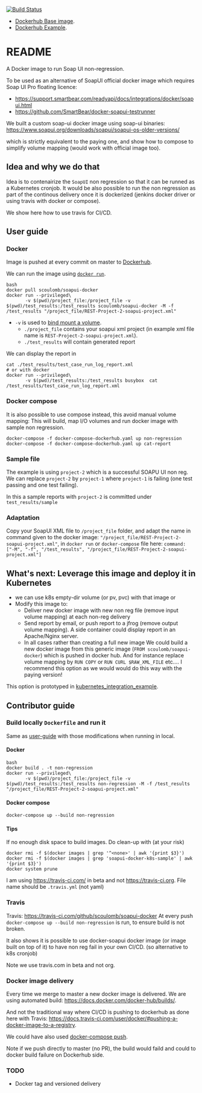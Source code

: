 [![Build Status](https://travis-ci.com/scoulomb/soapui-docker.svg?branch=master)](https://travis-ci.com/scoulomb/soapui-docker)

- [Dockerhub Base image](https://hub.docker.com/r/scoulomb/soapui-docker).
- [Dockerhub Example](https://hub.docker.com/repository/docker/scoulomb/soapui-docker-k8s-sample).

# README

A Docker image to run Soap UI non-regression. 

To be used as an alternative of SoapUI official docker image which requires Soap UI Pro floating licence:
- https://support.smartbear.com/readyapi/docs/integrations/docker/soapui.html
- https://github.com/SmartBear/docker-soapui-testrunner

We built a custom soap-ui docker image using soap-ui binaries:
https://www.soapui.org/downloads/soapui/soapui-os-older-versions/

which is strictly equivalent to the paying one, and show how to compose to simplify volume mapping (would work with official image too).


## Idea and why we do that

Idea is to contenairize the `SoapUI` non regression so that it can be runned as a Kubernetes cronjob.
It would be also possible to run the non regression as part of the continous delivery once it is dockerized (jenkins docker driver or using travis with docker or compose).

We show here how to use travis for CI/CD.

## User guide

### Docker
Image is pushed at every commit on master to [Dockerhub](https://hub.docker.com/r/scoulomb/soapui-docker).

We can run the image using [`docker run`](https://docs.docker.com/docker-hub/builds/advanced/).
````shell script
bash
docker pull scoulomb/soapui-docker
docker run --privileged\
       -v $(pwd)/project_file:/project_file -v $(pwd)/test_results:/test_results scoulomb/soapui-docker -M -f /test_results "/project_file/REST-Project-2-soapui-project.xml"        
````
 
- `-v` is used to [bind mount a volume](https://docs.docker.com/engine/reference/commandline/run/).
    - `./project_file` contains your soapui xml project (in example xml file name is `REST-Project-2-soapui-project.xml`).
    - `./test_results` will contain generated report

We can display the report in 

````shell script
cat ./test_results/test_case_run_log_report.xml
# or with docker
docker run --privileged\
       -v $(pwd)/test_results:/test_results busybox  cat /test_results/test_case_run_log_report.xml

````

<!--
Ordre lecture original c est le contributor guide avec ajout de user guide.
and k8s proto after linked
-->

### Docker compose

It is also possible to use compose instead, this avoid manual volume mapping:
This will build, map I/O volumes and run docker image with sample non regression.

````shell script
docker-compose -f docker-compose-dockerhub.yaml up non-regression 
docker-compose -f docker-compose-dockerhub.yaml up cat-report
````

### Sample file

The example is using `project-2` which is a successful SOAPU UI non reg.
We can replace `project-2` by `project-1` where `project-1` is failing (one test passing and one test failing).

In this a sample reports with `project-2` is committed under `test_results/sample`

### Adaptation 
 
 Copy your SoapUI XML file to `/project_file` folder, and adapt the name in command given to the docker image:
 `"/project_file/REST-Project-2-soapui-project.xml"`, in `docker run` or `docker-compose` file here:
 `command: ["-M", "-f", "/test_results", "/project_file/REST-Project-2-soapui-project.xml"]`


## What's next: Leverage this image and deploy it in Kubernetes 

- we can use k8s empty-dir volume (or pv, pvc) with that image or
- Modify this image to:
    - Deliver new docker image with new non reg file (remove input volume mapping)  at each non-reg delivery
    - Send report by email, or push report to a jfrog (remove output volume mapping). A side container could display report in an Apache/Nginx server.
    - In all cases rather than creating a full new image
    We could build a new docker image from this generic image (`FROM scoulomb/soapui-docker`) which is pushed in docker hub. 
    And for instance replace volume mapping by `RUN COPY` or `RUN CURL $RAW_XML_FILE` etc.... I recommend this option as we would would do this way with the paying version!
 
This option is prototyped in [kubernetes_integration_example](./kubernetes_integration_example/README.md).
 
 
## Contributor guide 

### Build locally `Dockerfile` and run it

Same as [user-guide](#user-guide) with those modifications when running in local.

#### Docker

````shell script
bash
docker build . -t non-regression
docker run --privileged\
       -v $(pwd)/project_file:/project_file -v $(pwd)/test_results:/test_results non-regression -M -f /test_results "/project_file/REST-Project-2-soapui-project.xml"        
````

#### Docker compose

````shell script
docker-compose up --build non-regression
````

#### Tips 

If no enough disk space to build images. 
Do clean-up with (at your risk)

<!--
https://stackoverflow.com/questions/30604846/docker-error-no-space-left-on-device
-->
````shell script
docker rmi -f $(docker images | grep '^<none>' | awk '{print $3}')
docker rmi -f $(docker images | grep 'soapui-docker-k8s-sample' | awk '{print $3}')
docker system prune
`````
I am using https://travis-ci.com/ in beta and not https://travis-ci.org.
File name should be `.travis.yml` (not yaml)

### Travis 

Travis: https://travis-ci.com/github/scoulomb/soapui-docker
At every push `docker-compose up --build non-regression` is run, to ensure build is not broken.

It also shows it is possible to use docker-soapui docker image (or image built on top of it) to have non reg fail in your own CI/CD.
(so alternative to k8s cronjob)

Note we use travis.com in beta and not org. 

<!--
For this allowed travis apps on all the repos.
-->

### Docker image delivery

Every time we merge to master a new docker image is delivered.
We are using automated build: https://docs.docker.com/docker-hub/builds/.

And not the traditional way where CI/CD is pushing to dockerhub as done here with Travis: https://docs.travis-ci.com/user/docker/#pushing-a-docker-image-to-a-registry.

We could have also used [docker-compose push](https://docs.docker.com/compose/reference/push/).

Note if we push directly to master (no PR), the build would faild and could to docker build failure on Dockerhub side.

### TODO

- Docker tag and versioned delivery


<!--
- For pretty-print of XML: https://stackoverflow.com/questions/16090869/how-to-pretty-print-xml-from-the-command-line. Do not it 
- dockerhub done
- Minikube sample DONE, fluentd no and email detail and well expained in What's next: Leverage this image and deploy it in Kubernetes 
- ONLY TODO: compare oth proj (optional), understand why denied when docker push in k8s integ example
-->